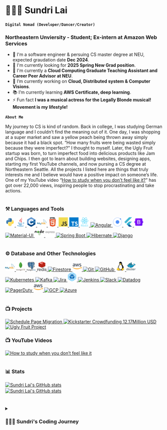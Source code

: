 # 👩🏻‍🎨 Sundri Lai

**`Digital Nomad (Developer/Dancer/Creator)`**

<h3 align="left">Northeastern Unviersity - Student; Ex-intern at Amazon Web Services </h3>
  
- 🚀 I'm a software engineer & persuing CS master degree at NEU, expected graudation date **Dec 2024**.
- 💼 I'm currently looking for **2025 Spring New Grad position**.
- 💼 I'm currently a **Cloud Computing Graduate Teaching Assistant and Career Peer Advisor at NEU**.
- 🔭 I’m currently working on **Cloud, Distributed system & Computer Visions**.
- 📚 I’m currently learning **AWS Certificate, deep learning**.
- ⚡ Fun fact **I was a musical actress for the Legally Blonde musical! Movement is my lifestyle!**

**`About Me`**

My journey to CS is kind of random. Back in college, I was studying German language and I couldn’t find the meaning out of it. One day, I was shopping at a super market and saw a yellow peach being thrown away simply because it had a black spot. “How many fruits were being wasted simply because they were imperfect?” I thought to myself. Later, the Ugly Fruit startup was born, to turn imperfect food into delicious products like Jam and Chips. I then got to learn about building websites, designing apps, starting my first YouTube channels, and now pursing a CS degree at Northeastern Seattle. All the projects I listed here are things that truly interests me and I believe would have a positive impact on someone’s life. One of my YouTube video “[How to study when you don't feel like it?](https://www.youtube.com/channel/UCkK055sGHKk)” has got over 22,000 views, inspiring people to stop procrastinating and take actions.

#

### ⚒️  Languages and Tools
<p align="left">
  <a href="https://www.python.org" target="_blank" rel="noreferrer"> <img src="https://raw.githubusercontent.com/devicons/devicon/master/icons/python/python-original.svg" alt="Python" width="30" height="30"/> </a>
  <a href="https://www.java.com" target="_blank" rel="noreferrer"> <img src="https://raw.githubusercontent.com/devicons/devicon/master/icons/java/java-original.svg" alt="Java" width="30" height="30"/> </a>
  <a href="https://en.wikipedia.org/wiki/C%2B%2B" target="_blank" rel="noreferrer"> <img src="https://raw.githubusercontent.com/devicons/devicon/master/icons/cplusplus/cplusplus-original.svg" alt="C/C++" width="30" height="30"/> </a>
  <a href="https://en.wikipedia.org/wiki/SQL" target="_blank" rel="noreferrer"> <img src="https://raw.githubusercontent.com/devicons/devicon/master/icons/mysql/mysql-original-wordmark.svg" alt="SQL" width="30" height="30"/> </a>
  <a href="https://developer.mozilla.org/en-US/docs/Web/HTML" target="_blank" rel="noreferrer"> <img src="https://raw.githubusercontent.com/devicons/devicon/master/icons/html5/html5-original-wordmark.svg" alt="HTML/CSS" width="30" height="30"/> </a>
  <a href="https://developer.mozilla.org/en-US/docs/Web/JavaScript" target="_blank" rel="noreferrer"> <img src="https://raw.githubusercontent.com/devicons/devicon/master/icons/javascript/javascript-original.svg" alt="JavaScript" width="30" height="30"/> </a>
  <a href="https://www.typescriptlang.org/" target="_blank" rel="noreferrer"> <img src="https://raw.githubusercontent.com/devicons/devicon/master/icons/typescript/typescript-original.svg" alt="TypeScript" width="30" height="30"/> </a>
  <a href="https://reactjs.org/" target="_blank" rel="noreferrer">
    <img src="https://raw.githubusercontent.com/devicons/devicon/master/icons/react/react-original-wordmark.svg" alt="React" width="30" height="30"/>
  </a>
  <a href="https://angular.io" target="_blank" rel="noreferrer">
    <img src="https://angular.io/assets/images/logos/angular/angular.svg" alt="Angular" width="30" height="30"/>
  </a>
  <a href="https://ionicframework.com/" target="_blank" rel="noreferrer">
    <img src="https://raw.githubusercontent.com/devicons/devicon/master/icons/ionic/ionic-original.svg" alt="Ionic" width="30" height="30"/>
  </a>
  <a href="https://flutter.dev/" target="_blank" rel="noreferrer">
    <img src="https://raw.githubusercontent.com/devicons/devicon/master/icons/flutter/flutter-original.svg" alt="Flutter" width="30" height="30"/>
  </a>
  <a href="https://getbootstrap.com/" target="_blank" rel="noreferrer">
    <img src="https://raw.githubusercontent.com/devicons/devicon/master/icons/bootstrap/bootstrap-original.svg" alt="Bootstrap" width="30" height="30"/>
  </a>
  <a href="https://material-ui.com/" target="_blank" rel="noreferrer">
    <img src="https://material-ui.com/static/logo.png" alt="Material-UI" width="30" height="30"/>
  </a>
  <a href="https://nodejs.org" target="_blank" rel="noreferrer">
    <img src="https://raw.githubusercontent.com/devicons/devicon/master/icons/nodejs/nodejs-original-wordmark.svg" alt="Node.js" width="30" height="30"/>
  </a>
  <a href="https://expressjs.com" target="_blank" rel="noreferrer">
    <img src="https://raw.githubusercontent.com/devicons/devicon/master/icons/express/express-original-wordmark.svg" alt="Express" width="30" height="30"/>
  </a>
  <a href="https://spring.io/projects/spring-boot" target="_blank" rel="noreferrer">
    <img src="https://www.vectorlogo.zone/logos/springio/springio-icon.svg" alt="Spring Boot" width="30" height="30"/>
  </a>
  <a href="https://hibernate.org/" target="_blank" rel="noreferrer">
    <img src="https://hibernate.org/images/hibernate-logo.svg" alt="Hibernate" width="30" height="30"/>
  </a>
  <a href="https://www.djangoproject.com/" target="_blank" rel="noreferrer">
    <img src="https://cdn.worldvectorlogo.com/logos/django.svg" alt="Django" width="30" height="30"/>
  </a>
</p>

#
### ⚙️  Database and Other Technologies
<p align="left">
  <!-- Database -->
  <a href="https://www.mysql.com/" target="_blank" rel="noreferrer">
    <img src="https://raw.githubusercontent.com/devicons/devicon/master/icons/mysql/mysql-original-wordmark.svg" alt="MySQL" width="30" height="30"/>
  </a>
  <a href="https://www.mongodb.com/" target="_blank" rel="noreferrer">
    <img src="https://raw.githubusercontent.com/devicons/devicon/master/icons/mongodb/mongodb-original-wordmark.svg" alt="MongoDB" width="30" height="30"/>
  </a>
  <a href="https://www.postgresql.org" target="_blank" rel="noreferrer">
    <img src="https://raw.githubusercontent.com/devicons/devicon/master/icons/postgresql/postgresql-original-wordmark.svg" alt="PostgreSQL" width="30" height="30"/>
  </a>
  <a href="https://redis.io" target="_blank" rel="noreferrer">
    <img src="https://raw.githubusercontent.com/devicons/devicon/master/icons/redis/redis-original-wordmark.svg" alt="Redis" width="30" height="30"/>
  </a>
  <a href="https://firebase.google.com/" target="_blank" rel="noreferrer">
    <img src="https://www.vectorlogo.zone/logos/firebase/firebase-icon.svg" alt="Firestore" width="30" height="30"/>
  </a>
  <a href="https://aws.amazon.com/dynamodb/" target="_blank" rel="noreferrer">
    <img src="https://raw.githubusercontent.com/devicons/devicon/master/icons/amazonwebservices/amazonwebservices-original-wordmark.svg" alt="DynamoDB" width="30" height="30"/>
  </a>
  <!-- Other Technologies -->
  <a href="https://git-scm.com/" target="_blank" rel="noreferrer">
    <img src="https://www.vectorlogo.zone/logos/git-scm/git-scm-icon.svg" alt="Git" width="30" height="30"/>
  </a>
  <a href="https://github.com/" target="_blank" rel="noreferrer">
    <img src="https://github.githubassets.com/images/modules/logos_page/GitHub-Mark.png" alt="GitHub" width="30" height="30"/>
  </a>
  <a href="https://www.linux.org/" target="_blank" rel="noreferrer">
    <img src="https://raw.githubusercontent.com/devicons/devicon/master/icons/linux/linux-original.svg" alt="Linux" width="30" height="30"/>
  </a>
  <a href="https://www.docker.com/" target="_blank" rel="noreferrer">
    <img src="https://raw.githubusercontent.com/devicons/devicon/master/icons/docker/docker-original-wordmark.svg" alt="Docker" width="30" height="30"/>
  </a>
  <a href="https://kubernetes.io" target="_blank" rel="noreferrer">
    <img src="https://www.vectorlogo.zone/logos/kubernetes/kubernetes-icon.svg" alt="Kubernetes" width="30" height="30"/>
  </a>
  <a href="https://kafka.apache.org/" target="_blank" rel="noreferrer">
    <img src="https://www.vectorlogo.zone/logos/apache_kafka/apache_kafka-icon.svg" alt="Kafka" width="30" height="30"/>
  </a>
  <a href="https://www.atlassian.com/software/jira" target="_blank" rel="noreferrer">
    <img src="https://wac-cdn.atlassian.com/assets/img/favicons/atlassian/favicon.png" alt="Jira" width="30" height="30"/>
  </a>
  <a href="https://webpack.js.org/" target="_blank" rel="noreferrer">
    <img src="https://raw.githubusercontent.com/devicons/devicon/master/icons/webpack/webpack-original.svg" alt="Webpack" width="30" height="30"/>
  </a>
  <a href="https://www.jenkins.io" target="_blank" rel="noreferrer">
    <img src="https://www.vectorlogo.zone/logos/jenkins/jenkins-icon.svg" alt="Jenkins" width="30" height="30"/>
  </a>
  <a href="https://slack.com/" target="_blank" rel="noreferrer">
    <img src="https://a.slack-edge.com/80588/marketing/img/meta/favicon-32.png" alt="Slack" width="30" height="30"/>
  </a>
<a href="https://www.datadoghq.com/" target="_blank" rel="noreferrer">
  <img src="https://upload.wikimedia.org/wikipedia/en/thumb/7/7e/Datadog_logo.svg/1200px-Datadog_logo.svg.png" alt="Datadog" width="30" height="30"/>
</a>
<a href="https://www.pagerduty.com/" target="_blank" rel="noreferrer">
  <img src="https://seeklogo.com/images/P/pagerduty-logo-5D4CB81758-seeklogo.com.png" alt="PagerDuty" width="30" height="30"/>
</a>

  <!-- AWS (Amazon Web Services) -->
<a href="https://aws.amazon.com/" target="_blank" rel="noreferrer">
  <img src="https://raw.githubusercontent.com/devicons/devicon/master/icons/amazonwebservices/amazonwebservices-original-wordmark.svg" alt="AWS" width="30" height="30"/>
</a>

<!-- GCP (Google Cloud Platform) -->
<a href="https://cloud.google.com/" target="_blank" rel="noreferrer">
  <img src="https://www.vectorlogo.zone/logos/google_cloud/google_cloud-icon.svg" alt="GCP" width="30" height="30"/>
</a>

<!-- Azure (Microsoft Azure) -->
<a href="https://azure.microsoft.com/" target="_blank" rel="noreferrer">
  <img src="https://azure.microsoft.com/svghandler/cloud/build/20191104.2/Azure/Logo/dark/Azure-Logo.png" alt="Azure" width="30" height="30"/>
</a>
</p>


#
### 📺 Projects 


<!-- BEGIN YOUTUBE-CARDS -->

<a href="https://online.fliphtml5.com/qspfy/pwfg/#p=1">
  <img src="https://i.imgur.com/sognYMp.png" alt="Schedule Page Migration" width="300" height="300" style="border-radius: 5;">
</a>
<a href="https://www.kickstarter.com/projects/ecoflow/ecoflow-delta-pro">
  <img src="https://i.imgur.com/R80vsjH.png" alt="Kickstarter Crowdfunding 12.17Million USD " width="300" height="300" style="border-radius: 5;">
</a>
<a href="https://jasminchina.wixsite.com/chowchowfruit/shop">
  <img src="https://i.imgur.com/bOyiNlb.png" alt="Ugly Fruit Project" width="300" height="300" style="border-radius: 5;">
</a>

### 📺 YouTube Videos 
<a href="https://www.youtube.com/watch?v=kKm055sGHKk&t=3s">
  <img src="https://i.imgur.com/SLTt4ay.png" alt="How to study when you don’t feel like it" width="300" height="300" style="border-radius: 5;">
</a>

#
### 📊 Stats
<div>
  <a href="https://github.com/anuraghazra/github-readme-stats#gh-light-mode-only">
    <img align="center" src="https://github-readme-stats.vercel.app/api?username=yantinglai&count_private=true&show_icons=true" alt="Sundri Lai's GitHub stats" />
</div>
  </a>
  <a href="https://github.com/anuraghazra/github-readme-stats#gh-dark-mode-only">
    <img align="center" src="https://github-readme-stats.vercel.app/api?username=yantinglai&count_private=true&show_icons=true&theme=radical" alt="Sundri Lai's GitHub stats" />
  </a>
</div>

#

<details>
 <summary><h3>👩🏻‍💻 Sundri's Coding Journey</h3></summary>
  My journey to CS is kind of random. Back in college, I was studying German language and I couldn’t find the meaning out of it. One day, I was shopping at a super market and saw a yellow peach being thrown away simply because it had a black spot. “How many fruits were being wasted simply because they were imperfect?” I thought to myself. Later, the Ugly Fruit startup was born, to turn imperfect food into delicious products like Jam and Chips. I then got to learn about building websites, designing apps, starting my first YouTube channels, and now pursing a CS degree at Northeastern Seattle. All the projects I listed here are things that truly interests me and I believe would have a positive impact on someone’s life. One of my YouTube video “[How to study when you don't feel like it?](https://www.youtube.com/channel/UCkK055sGHKk)” has got over 22,000 views, inspiring people to stop procrastinating and take actions.

  <br>
   
   Where am I right now? I have finished my summer internship at Peloton and developed a micro-service from back to front. I feel like frontend is very straight forward, but backend is really the things that give the whole application the back and bones. I also know machine learning, AI is just a very hot topic right now, so getting some knowledge in that is important. I am trying to teach myself to do the hard things first. And if I ever look back on what I have written, I hope what I do does achieve these following principles:
    
   1. Do the things that truly interest you, and do it because it solves a real-life problem. If not, build something fun.
   2. Do the right thing, don't get pressured by time and visa.
   3. Do the difficult thing first.

   Let's write down what I hope to achieve in 2024 and look back and see if they actually come true:
   1. Find 2024 spring / summer internships.
   2. Look for 2024 May new grad roles.
   3. Get back to dance practice.



<!-- Demo any fun or small projects here: like fish eating dots or some other stuff -->

